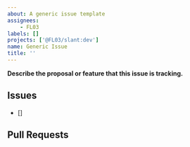```yaml
---
about: A generic issue template
assignees:
    - FL03
labels: []
projects: ['@FL03/slant:dev']
name: Generic Issue
title: ''
---
```


**Describe the proposal or feature that this issue is tracking.**

## Issues

- []

## Pull Requests
